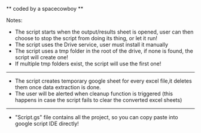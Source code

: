 ** coded by a spacecowboy **

Notes:

+ The script starts when the output/results sheet is opened, user can then choose to stop the script from doing its thing, or let it run!
+ The script uses the Drive service, user must install it manually
+ The script uses a tmp folder in the root of the drive, if none is found, the script will create one!
+ If multiple tmp folders exist, the script will use the first one!
----------
+ The script creates temporary google sheet for every excel file,it deletes them once data extraction is done.
+ The user will be alerted when cleanup function is triggered (this happens in case the script fails to clear the converted excel sheets)
----------
+ "Script.gs" file contains all the project, so you can copy paste into google script IDE directly!

